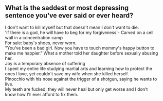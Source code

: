 ## What is the saddest or most depressing sentence you've ever said or ever heard?     
<!-- more -->      
I don't want to kill myself but that doesn't mean I don't want to die.      
'if there is a god, he will have to beg for my forgiveness'- Carved on a cell wall in a concentration camp        
For sale: baby's shoes, never worn.     
"You've been a bad girl. Now you have to touch mommy's happy button to make me happier." What a mother told her daughter before sexually abusing her.       
Joy is a temporary absence of suffering     
I spent my entire life studying martial arts and learning how to protect the ones I love, yet couldn't save my wife when she killed herself.      
Pinocchio with his nose against the trigger of a shotgun, saying he wants to live.     
My teeth are fucked, they will never heal but only get worse and I don't know how I'll ever afford to fix them.     
